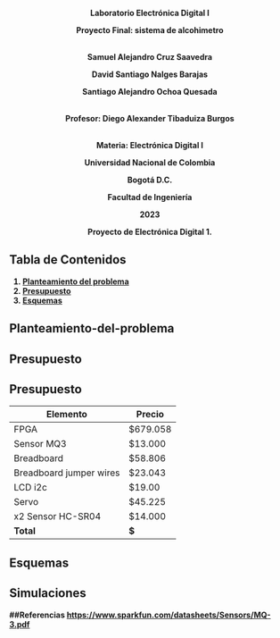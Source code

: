 <p align="center">
<strong> Laboratorio Electrónica Digital I<strong><br>
<p align="center">  
<strong> Proyecto Final: sistema de alcohimetro<strong><br><br>
<p align="center">  
<strong> Samuel Alejandro Cruz Saavedra<strong><br>
<p align="center">  
<strong> David Santiago Nalges Barajas <strong><br>
<p align="center">  
<strong> Santiago Alejandro Ochoa Quesada <strong><br><br>
<p align="center">  
<strong> Profesor: Diego Alexander Tibaduiza Burgos <strong><br><br>
<p align="center">
<strong> Materia: Electrónica Digital I <strong><br>
<p align="center">
<strong>Universidad Nacional de Colombia<strong><br>
<p align="center">
<strong>Bogotá D.C.<strong><br>
<p align="center">
<strong>Facultad de Ingeniería<strong><br>
<p align="center">
<strong>2023<strong><br>
<p align="center">
<strong>Proyecto de Electrónica Digital 1.<strong>
</p>
  
## Tabla de Contenidos

1. [Planteamiento del problema](#Planteamiento-del-problema)
2. [Presupuesto](#Presupuesto)
3. [Esquemas](#Esquemas)


## Planteamiento-del-problema

## Presupuesto

## Presupuesto

| Elemento                             | Precio      |
| ------------------------------------ | ----------- |
| FPGA                                 | \$679.058   |
| Sensor MQ3| \$13.000 |
| Breadboard                      | \$58.806 |
| Breadboard jumper wires           | \$23.043  |
| LCD i2c                    | \$19.00     |
| Servo           | \$45.225    |
| x2 Sensor HC-SR04            | \$14.000    |
| **Total**                            | **\$** |

## Esquemas

## Simulaciones

##Referencias 
https://www.sparkfun.com/datasheets/Sensors/MQ-3.pdf
